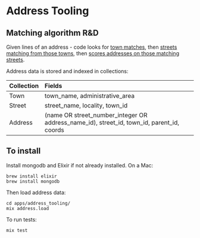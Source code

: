 # Address Tooling

## Matching algorithm R&D

Given lines of an address - code looks for
[town matches](https://github.com/openregister/address-tooling/blob/match/apps/address_tooling/lib/address_tooling/match/town.ex#L5), then
[streets matching from those towns](https://github.com/openregister/address-tooling/blob/match/apps/address_tooling/lib/address_tooling/match/street.ex#L27),
 then
 [scores addresses on those matching streets](https://github.com/openregister/address-tooling/blob/match/apps/address_tooling/lib/address_tooling/match/score.ex#L190).

Address data is stored and indexed in collections:

| Collection | Fields |
| :---       | :---   |
| Town       | town_name, administrative_area |
| Street     | street_name, locality, town_id |
| Address    | (name OR street_number_integer OR address_name_id), street_id, town_id, parent_id, coords |

## To install

Install mongodb and Elixir if not already installed. On a Mac:

```
brew install elixir
brew install mongodb
```

Then load address data:

```
cd apps/address_tooling/
mix address.load
```

To run tests:

```
mix test
```
